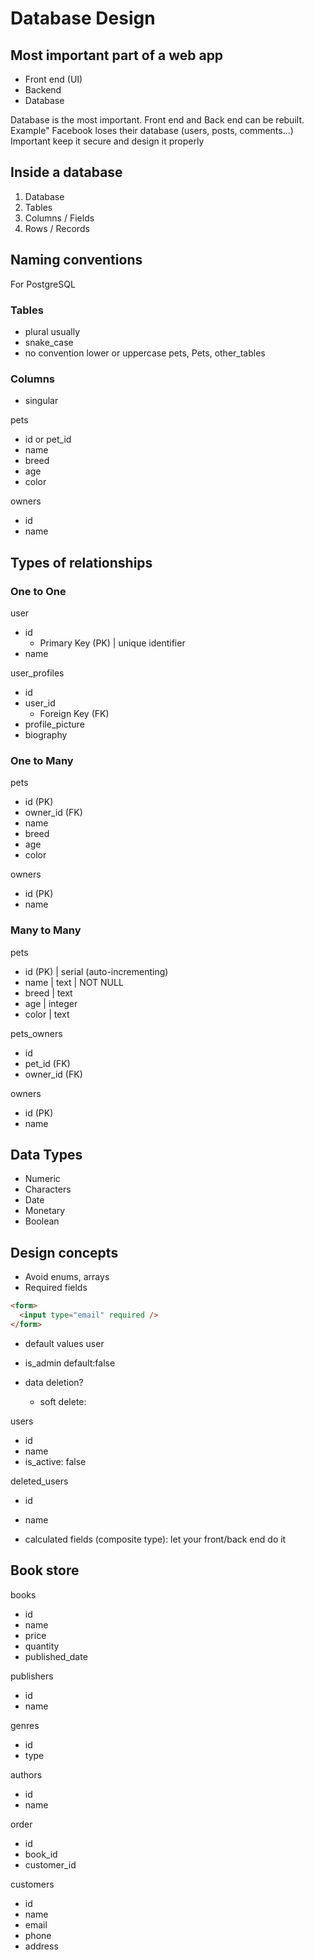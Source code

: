 # Database Design

## Most important part of a web app

- Front end (UI)
- Backend
- Database

Database is the most important. Front end and Back end can be rebuilt.
Example" Facebook loses their database (users, posts, comments...)
Important keep it secure and design it properly

## Inside a database

1. Database
2. Tables
3. Columns / Fields
4. Rows / Records

## Naming conventions

For PostgreSQL

### Tables

- plural usually
- snake_case
- no convention lower or uppercase
  pets, Pets, other_tables

### Columns

- singular

pets

- id or pet_id
- name
- breed
- age
- color

owners

- id
- name

## Types of relationships

### One to One

user

- id
  - Primary Key (PK) | unique identifier
- name

user_profiles

- id
- user_id
  - Foreign Key (FK)
- profile_picture
- biography

### One to Many

pets

- id (PK)
- owner_id (FK)
- name
- breed
- age
- color

owners

- id (PK)
- name

### Many to Many

pets

- id (PK) | serial (auto-incrementing)
- name | text | NOT NULL
- breed | text
- age | integer
- color | text

pets_owners

- id
- pet_id (FK)
- owner_id (FK)

owners

- id (PK)
- name

## Data Types

- Numeric
- Characters
- Date
- Monetary
- Boolean

## Design concepts

- Avoid enums, arrays
- Required fields

```HTML
<form>
  <input type="email" required />
</form>
```

- default values
  user
- is_admin default:false

- data deletion?
  - soft delete:

users

- id
- name
- is_active: false

deleted_users

- id
- name

- calculated fields (composite type): let your front/back end do it

## Book store

books

- id
- name
- price
- quantity
- published_date

publishers

- id
- name

genres

- id
- type

authors

- id
- name

order

- id
- book_id
- customer_id

customers

- id
- name
- email
- phone
- address
